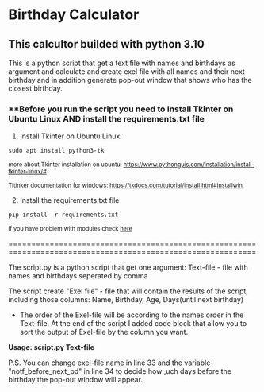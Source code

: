 # Birthday Calculator

## This calcultor builded with python 3.10

This is a python script that get a text file with names and birthdays as argument and calculate and create exel file with all names and their next birthday and in addition generate pop-out window that shows who has the closest birthday.

### ****Before you run the script you need to Install Tkinter on Ubuntu Linux AND install the requirements.txt file**
1.  Install Tkinter on Ubuntu Linux:
```
sudo apt install python3-tk
```           
<sub>more about Tkinter installation on ubuntu: https://www.pythonguis.com/installation/install-tkinter-linux/#</sub> 

<sub>Tltinker documentation for windows: https://tkdocs.com/tutorial/install.html#installwin</sub>

2. Install the requirements.txt file
```
pip install -r requirements.txt
```
<sub>if you have problem with modules check [here](https://www.quora.com/I-used-pip-to-install-a-library-but-when-I-import-it-it-says-Module-Not-Found-Why-is-that)</sub>

============================================================================================================

The script.py is a python script that get one argument:
Text-file - file with names and birthdays seperated by comma

The script create "Exel file" - file that will contain the results of the script, including those columns: Name, Birthday, Age, Days(until next birthday)

* The order of the Exel-file will be according to the names order in the Text-file. At the end of the script I added code block that allow you to sort the output of Exel-file by the column you want.

**Usage: script.py Text-file**

P.S. You can change exel-file name in line 33 and the variable "notf_before_next_bd" in line 34 to decide how ,uch days before the birthday the pop-out window will appear.
